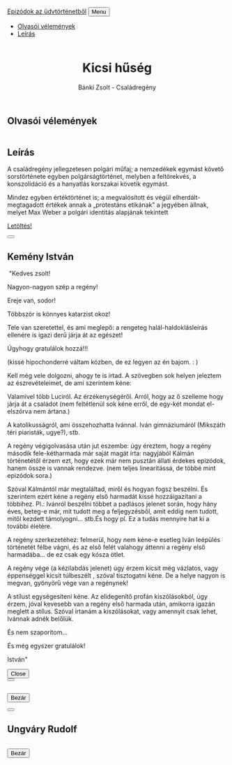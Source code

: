 <!DOCTYPE html>
<html lang="hu">
    <head>
        <meta charset="utf-8" />
        <meta name="viewport" content="width=device-width, initial-scale=1, shrink-to-fit=no" />
        <meta name="BTK" content="" />
        <meta name="Bánki Tamás" content="" />
        <title>Sorozatok Az Üdvtörténetből</title>
        <!-- Favicon-->
        <link rel="icon" type="image/x-icon" href="assets/img/1.jpg" />
        <!-- Font Awesome icons (free version)-->
        <script src="https://use.fontawesome.com/releases/v5.15.1/js/all.js" crossorigin="anonymous"></script>
        <!-- Google fonts-->
        <link href="https://fonts.googleapis.com/css?family=Montserrat:400,700" rel="stylesheet" type="text/css" />
        <link href="https://fonts.googleapis.com/css?family=Lato:400,700,400italic,700italic" rel="stylesheet" type="text/css" />
        <!-- Core theme CSS (includes Bootstrap)-->
        <link href="css/styles.css" rel="stylesheet" />
    </head>
    <body id="page-top">
        <!-- Navigation-->
        <nav class="navbar navbar-expand-lg bg-secondary text-uppercase fixed-top" id="mainNav">
            <div class="container">
                <a class="navbar-brand js-scroll-trigger" href="#page-top">Epizódok az üdvtörténetből</a>
                <button class="navbar-toggler navbar-toggler-right text-uppercase font-weight-bold bg-primary text-white rounded" type="button" data-toggle="collapse" data-target="#navbarResponsive" aria-controls="navbarResponsive" aria-expanded="false" aria-label="Toggle navigation">
                    Menu
                    <i class="fas fa-bars"></i>
                </button>
                <div class="collapse navbar-collapse" id="navbarResponsive">
                    <ul class="navbar-nav ml-auto">
                        <li class="nav-item mx-0 mx-lg-1"><a class="nav-link py-3 px-0 px-lg-3 rounded js-scroll-trigger" href="#portfolio">Olvasói vélemények</a></li>
                        <li class="nav-item mx-0 mx-lg-1"><a class="nav-link py-3 px-0 px-lg-3 rounded js-scroll-trigger" href="#about">Leírás</a></li>
                    </ul>
                </div>
            </div>
        </nav>
        <!-- Masthead-->
        <header class="masthead bg-primary text-black text-center">
            <div class="container d-flex align-items-center flex-column">
                <!-- Masthead Avatar Image-->
                <img class="masthead-avatar mb-5" src="portfolio/Untitled-1.png" alt="" />
                <!-- Masthead Heading-->
                <h1 class="masthead-heading text-uppercase mb-0">Kicsi hűség </h1>
                <!-- Icon Divider-->
                <div class="divider-custom divider-light">
                    <div class="divider-custom-line"></div>
                    <div class="divider-custom-icon"><i class="fas fa-star"></i></div>
                    <div class="divider-custom-line"></div>
                </div>
                <!-- Masthead Subheading-->
                <p class="masthead-subheading font-weight-light mb-0">Bánki Zsolt - Családregény </p>
            </div>
        </header>
        <!-- Olvasói vélemények Section-->
        <section class="page-section portfolio" id="portfolio">
            <div class="container">
                <!-- Portfolio Section Heading-->
                <h2 class="page-section-heading text-center text-uppercase text-secondary mb-0">Olvasói vélemények</h2>
                <!-- Icon Divider-->
                <div class="divider-custom">
                    <div class="divider-custom-line"></div>
                    <div class="divider-custom-icon"><i class="fas fa-star"></i></div>
                    <div class="divider-custom-line"></div>
                </div>
                <!-- Portfolio Grid Items-->
                <div class="row justify-content-center">
                    <!-- Portfolio Item 1-->
                    <div class="col-md-6 col-lg-4 mb-5">
                        <div class="portfolio-item mx-auto" data-toggle="modal" data-target="#portfolioModal1">
                            <div class="portfolio-item-caption d-flex align-items-center justify-content-center h-100 w-100">
                                <div class="portfolio-item-caption-content text-center text-black"><i class="fas fa-plus fa-3x"></i></div>
                            </div>
                            <img class="img-fluid" src="portfolio/Kemény_István.jpg" alt="" />
                        </div>
                    </div>
                    <!-- Portfolio Item 2-->
                    <div class="col-md-6 col-lg-4 mb-5">
                        <div class="portfolio-item mx-auto" data-toggle="modal" data-target="#portfolioModal2">
                            <div class="portfolio-item-caption d-flex align-items-center justify-content-center h-100 w-100">
                                <div class="portfolio-item-caption-content text-center text-black"><i class="fas fa-plus fa-3x"></i></div>
                            </div>
                            <img class="img-fluid" src="portfolio/Reményi_József_Tamás_1981.png" alt="" />
                        </div>
                    </div>                    
                    <!-- Portfolio Item 6-->
                    <div class="col-md-6 col-lg-4">
                        <div class="portfolio-item mx-auto" data-toggle="modal" data-target="#portfolioModal6">
                            <div class="portfolio-item-caption d-flex align-items-center justify-content-center h-100 w-100">
                                <div class="portfolio-item-caption-content text-center text-0"><i class="fas fa-plus fa-3x"></i></div>
                            </div>
                            <img class="img-fluid" src="portfolio/Ungváry_Rudolf_1971.png" alt="" />
                        </div>
                    </div>
                </div>
            </div>
        </section>
        <!-- About Section-->
        <section class="page-section bg-primary text-white mb-0" id="about">
            <div class="container">
                <!-- About Section Heading-->
                <h2 class="page-section-heading text-center text-uppercase text-white">Leírás</h2>
                <!-- Icon Divider-->
                <div class="divider-custom divider-light">
                    <div class="divider-custom-line"></div>
                    <div class="divider-custom-icon"><i class="fas fa-star"></i></div>
                    <div class="divider-custom-line"></div>
                </div>
                <!-- About Section Content-->
                <div class="row">
                    <div class="col-lg-4 ml-auto"><p class="lead"></p>A családregény jellegzetesen polgári műfaj; a nemzedékek egymást követő sorstörténete egyben polgárságtörténet, melyben a feltörekvés, a konszolidáció és a hanyatlás korszakai követik egymást.</p></div>
                    <div class="col-lg-4 mr-auto"><p class="lead"></p>Mindez egyben értéktörténet is; a megvalósított és végül elherdált-megtagadott értékek annak a „protestáns etikának” a jegyében állnak, melyet Max Weber a polgári identitás alapjának tekintett</div>
                </div>
                <!-- About Section Button-->
                <div class="text-center mt-4">
                                    <p class="mb-5">
                    <a class="btn btn-xl btn-outline-light" href="https://drive.google.com/file/d/1AocIWkwDVr0jsw-dxa09FqjXvRyEcZ8t/view">
                        <i class="fas fa-download mr-2"></i>
                        Letöltés!
                    </a>
                </div>
            </div>
        </section>
        <!-- Portfolio Modals-->
        <!-- Portfolio Modal 1-->
        <div class="portfolio-modal modal fade" id="portfolioModal1" tabindex="-1" role="dialog" aria-labelledby="portfolioModal1Label" aria-hidden="true">
            <div class="modal-dialog modal-xl" role="document">
                <div class="modal-content">
                    <button class="close" type="button" data-dismiss="modal" aria-label="Close">
                        <span aria-hidden="true"><i class="fas fa-times"></i></span>
                    </button>
                    <div class="modal-body text-center">
                        <div class="container">
                            <div class="row justify-content-center">
                                <div class="col-lg-8">
                                    <!-- Portfolio Modal - Title-->
                                    <h2 class="portfolio-modal-title text-secondary text-uppercase mb-0" id="portfolioModal1Label">Kemény István</h2>
                                    <!-- Icon Divider-->
                                    <div class="divider-custom">
                                        <div class="divider-custom-line"></div>
                                        <div class="divider-custom-icon"><i class="fas fa-star"></i></div>
                                        <div class="divider-custom-line"></div>
                                    </div>
                                    <!-- Portfolio Modal - Image-->
                                    <img class="img-fluid rounded mb-5" src="portfolio/1.jpg" alt="" />
                                    <!-- Portfolio Modal - Text-->
                                     "Kedves zsolt!
 
<p>Nagyon-nagyon  szép a regény!</p>
<p>Ereje van, sodor!<p>
<p>Többször is könnyes katarzist okoz!<p>
<p>Tele van szeretettel, és ami meglepő:  a rengeteg halál-haldoklásleírás ellenére is igazi  derű járja át az egészet!<p>
<p>Úgyhogy gratulálok hozzá!!!<p>
<p>(kissé hipochonderré váltam közben, de ez legyen az én bajom. : )<p>
 
<p>Kell még vele dolgozni, ahogy te is írtad.  A szövegben sok helyen jeleztem az észrevételeimet, de ami szerintem kéne:<p>
 
<p>Valamivel több Luciról.  Az érzékenységéről.   Arról, hogy az ő szelleme hogy járja át a családot (nem feltétlenül sok kéne erről, de egy-két mondat el-elszórva nem ártana.)<p>
<p>A katolikusságról, ami összehozhatta Ivánnal. Iván gimnáziumáról (Mikszáth téri piaristák, ugye?), stb.<p>
 
<p>A regény végigolvasása után jut eszembe:  úgy éreztem, hogy a regény második fele-kétharmada már saját magát írta: nagyjából Kálmán történetétől érzem ezt, hogy ezek már nem pusztán állati érdekes epizódok, hanem össze is vannak rendezve.  (nem teljes linearitássá, de többé mint epizódok sora.)<p>
<p>Szóval Kálmántól már megtaláltad, miről és hogyan fogsz beszélni.  És szerintem ezért kéne a regény első harmadát kissé hozzáigazítani a többihez.   Pl.: Ivánról beszélni többet a padlásos jelenet során, hogy hány éves, beteg-e már, mit tudott meg a feljegyzésből, amit eddig nem tudott, mitől kezdett támolyogni… stb.És   hogy pl. Ez a tudás mennyire hat ki a további életére.<p>
 
<p>A regény szerkezetéhez:  felmerül, hogy nem kéne-e esetleg Iván leépülés történetét félbe vágni, és az első felét valahogy áttenni a regény első harmadába…   de ez csak egy kósza ötlet.<p>
 
<p>A regény vége (a kézilabdás jelenet) úgy érzem kicsit még vázlatos, vagy éppenséggel kicsit túlbeszélt , szóval tisztogatni kéne.  De a helye nagyon is megvan, gyönyörű vége van a regénynek!
<p>A stílust egységesíteni kéne. Az elidegenítő profán kiszólásokból, úgy érzem, jóval kevesebb van a regény első harmada után, amikorra igazán meglett a stílus. Szóval irtanám a kiszólásokat, vagy amennyit csak lehet, Ivánnak adnék belőlük.<p>
<p>És nem szaporítom…<p>
 
<p>És még egyszer gratulálok!<p>
<p>István"</p></div>
                                   <button class="btn btn-secondary" data-dismiss="modal">
                                        <i class="fas fa-times fa-fw"></i>
                                        Close
                                    </button>
                                </div>
                            </div>
                        </div>
                    </div>
                </div>
            </div>
        </div> 
        <!-- Portfolio Modal 2-->
        <div class="portfolio-modal modal fade" id="portfolioModal2" tabindex="-1" role="dialog" aria-labelledby="portfolioModal2Label" aria-hidden="true">
            <div class="modal-dialog modal-xl" role="document">
                <div class="modal-content">
                    <button class="close" type="button" data-dismiss="modal" aria-label="Close">
                        <span aria-hidden="true"><i class="fas fa-times"></i></span>
                    </button>
                    <div class="modal-body text-center">
                        <div class="container">
                            <div class="row justify-content-center">
                                <div class="col-lg-8">
                                    <!-- Portfolio Modal - Title-->
                                    <p Class="mb-5">                         
                                        </p><div class="modal-body text-center"><p class="lead"></p>
                                    <!-- Icon Divider-->
                                    <div class="divider-custom">
                                        <div class="divider-custom-line"></div>
                                        <div class="divider-custom-icon"><i class="fas fa-star"></i></div>
                                        <div class="divider-custom-line"></div>
                                    </div>
                                    <!-- Portfolio Modal - Image-->
                                    <img class="img-fluid rounded mb-5" src="portfolio/3.jpg" alt="" />
                                    <!-- Portfolio Modal - Text-->
                                    <p class="mb-5">
                                    <button class="btn btn-primary" data-dismiss="modal">
                                        <i class="fas fa-times fa-fw"></i>
                                        Bezár
                                    </button>
                                </div>
                            </div>
                        </div>
                    </div>
                </div>
            </div>
        </div>
         <!-- Portfolio Modal 6-->
        <div class="portfolio-modal modal fade" id="portfolioModal6" tabindex="-1" role="dialog" aria-labelledby="portfolioModal6Label" aria-hidden="true">
            <div class="modal-dialog modal-xl" role="document">
                <div class="modal-content">
                    <button class="close" type="button" data-dismiss="modal" aria-label="Close">
                        <span aria-hidden="true"><i class="fas fa-times"></i></span>
                    </button>
                    <div class="modal-body text-center">
                        <div class="container">
                            <div class="row justify-content-center">
                                <div class="col-lg-8">
                                    <!-- Portfolio Modal - Title-->
                                    <h2 class="portfolio-modal-title text-secondary text-uppercase mb-0" id="portfolioModal6Label">Ungváry Rudolf</h2>
                                    <!-- Icon Divider-->
                                    <div class="divider-custom">
                                        <div class="divider-custom-line"></div>
                                        <div class="divider-custom-icon"><i class="fas fa-star"></i></div>
                                        <div class="divider-custom-line"></div>
                                    </div>
                                    <!-- Portfolio Modal - Image-->
                                    <img class="img-fluid rounded mb-5" src="portfolio/2.jpg" alt="" />
                                    <!-- Portfolio Modal - Text-->
                                    <p class="mb-5">                               
                                    <button class="btn btn-primary" data-dismiss="modal">
                                        <i class="fas fa-times fa-fw"></i>
                                        Bezár
                                    </button>
                                </div>
                            </div>
                        </div>
                    </div>
                </div>
            </div>
        </div>
        <!-- Bootstrap core JS-->
        <script src="https://cdnjs.cloudflare.com/ajax/libs/jquery/3.5.1/jquery.min.js"></script>
        <script src="https://cdn.jsdelivr.net/npm/bootstrap@4.5.3/dist/js/bootstrap.bundle.min.js"></script>
        <!-- Third party plugin JS-->
        <script src="https://cdnjs.cloudflare.com/ajax/libs/jquery-easing/1.4.1/jquery.easing.min.js"></script>
        <!-- Contact form JS-->
        <script src="assets/mail/jqBootstrapValidation.js"></script>
        <script src="assets/mail/contact_me.js"></script>
        <!-- Core theme JS-->
        <script src="js/scripts.js"></script>
    </body>
</html>
